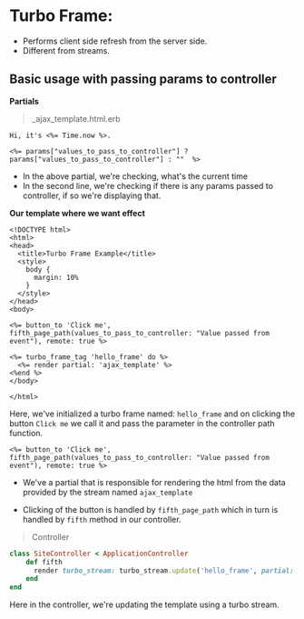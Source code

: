 # Turbo Frame:
- Performs client side refresh from the server side.
- Different from streams.


## Basic usage with passing params to controller

**Partials**

> _ajax_template.html.erb

```erb
Hi, it's <%= Time.now %>.

<%= params["values_to_pass_to_controller"] ? params["values_to_pass_to_controller"] : ""  %>
```

- In the above partial, we're checking, what's the current time
- In the second line, we're checking if there is any params passed to controller, if so we're displaying that.

**Our template where we want effect**

```erb
<!DOCTYPE html>
<html>
<head>
  <title>Turbo Frame Example</title>
  <style>
    body {
      margin: 10%
    }
  </style>
</head>
<body>

<%= button_to 'Click me', fifth_page_path(values_to_pass_to_controller: "Value passed from event"), remote: true %>

<%= turbo_frame_tag 'hello_frame' do %>
  <%= render partial: 'ajax_template' %>
<%end %>
</body>

</html>
```

Here, we've initialized a turbo frame named: `hello_frame` and on clicking the button `Click me` we call it and pass the parameter in the controller path function. 

```erb
<%= button_to 'Click me', fifth_page_path(values_to_pass_to_controller: "Value passed from event"), remote: true %>
```

- We've a partial that is responsible for rendering the html from the data provided by the stream named `ajax_template`

- Clicking of the button is handled by `fifth_page_path` which in turn is handled by `fifth` method in our controller.


> Controller

```ruby
class SiteController < ApplicationController 
    def fifth
      render turbo_stream: turbo_stream.update('hello_frame', partial: 'ajax_template', locals: { hello_content: @hello_content })
    end
end
```

Here in the controller, we're updating the template using a turbo stream.
